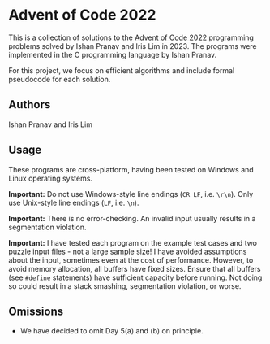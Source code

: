 # Advent of Code 2022

This is a collection of solutions to the
[Advent of Code 2022](https://adventofcode.com/2022) programming problems solved
by Ishan Pranav and Iris Lim in 2023. The programs were implemented in the C
programming language by Ishan Pranav.

For this project, we focus on efficient algorithms and include formal pseudocode
for each solution.

## Authors

Ishan Pranav and Iris Lim

## Usage

These programs are cross-platform, having been tested on Windows and Linux
operating systems.

**Important:** Do not use Windows-style line endings (`CR LF`, i.e. `\r\n`).
Only use Unix-style line endings (`LF`, i.e. `\n`).

**Important:** There is no error-checking. An invalid input usually results in a
segmentation violation.

**Important:** I have tested each program on the example test cases and two
puzzle input files - not a large sample size! I have avoided assumptions about
the input, sometimes even at the cost of performance. However, to avoid memory
allocation, all buffers have fixed sizes. Ensure that all buffers (see `#define`
statements) have sufficient capacity before running. Not doing so could result
in a stack smashing, segmentation violation, or worse.

## Omissions

* We have decided to omit Day 5(a) and (b) on principle.

